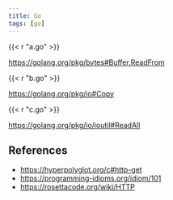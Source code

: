```yaml
---
title: Go
tags: [go]
---
```


{{< r "a.go" >}}

<https://golang.org/pkg/bytes#Buffer.ReadFrom>

{{< r "b.go" >}}

<https://golang.org/pkg/io#Copy>

{{< r "c.go" >}}

<https://golang.org/pkg/io/ioutil#ReadAll>

## References

- <https://hyperpolyglot.org/c#http-get>
- <https://programming-idioms.org/idiom/101>
- <https://rosettacode.org/wiki/HTTP>
